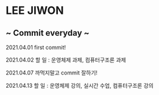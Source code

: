 # LEE JIWON

## ~ Commit everyday ~

2021.04.01 first commit!

2021.04.02 할 일 : 운영체제 과제, 컴퓨터구조론 과제

2021.04.07 까먹지말고 commit 잘하기!

2021.04.13 할 일 : 운영체제 강의, 실시간 수업, 컴퓨터구조론 강의
